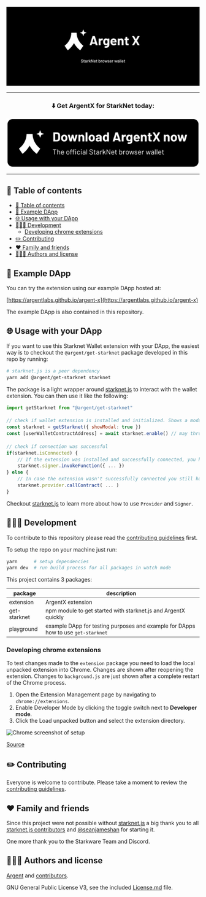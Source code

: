 <!-- logo -->
<p align="center">
  <img src="assets/readme-header.png">
</p>

---

<!-- tag line -->
<h3 align='center'>⬇️ Get <b>ArgentX</b> for StarkNet today:</h3>

<p align="center">
  <a href="https://developer.chrome.com/docs/extensions/mv3/getstarted/#manifest">
    <img src="packages/get-starknet/src/button-download.svg">
  </a>
</p>


---

## 🌈 Table of contents

- [🌈 Table of contents](#-table-of-contents)
- [🧒 Example DApp](#-example-dapp)
- [🌐 Usage with your DApp](#-usage-with-your-dapp)
- [👩🏾‍💻 Development](#-development)
  - [Developing chrome extensions](#developing-chrome-extensions)
- [✏️ Contributing](#️-contributing)
- [❤️ Family and friends](#️-family-and-friends)
- [👨🏼‍🎨 Authors and license](#-authors-and-license)

## 🧒 Example DApp

You can try the extension using our example DApp hosted at:

[https://argentlabs.github.io/argent-x](https://argentlabs.github.io/argent-x)

The example DApp is also contained in this repository.

## 🌐 Usage with your DApp

If you want to use this Starknet Wallet extension with your DApp, the easiest way is to checkout the `@argent/get-starknet` package developed in this repo by running:

```bash
# starknet.js is a peer dependency
yarn add @argent/get-starknet starknet
```

The package is a light wrapper around [starknet.js](https://github.com/seanjameshan/starknet.js) to interact with the wallet extension. You can then use it like the following:

```javascript
import getStarknet from "@argent/get-starknet"

// check if wallet extension is installed and initialized. Shows a modal prompting the user to download ArgentX otherwise.
const starknet = getStarknet({ showModal: true })
const [userWalletContractAddress] = await starknet.enable() // may throws when no extension is detected

// check if connection was successful
if(starknet.isConnected) {
    // If the extension was installed and successfully connected, you have access to a starknet.js Signer object to do all kind of requests through the users wallet contract.
    starknet.signer.invokeFunction({ ... })
} else {
    // In case the extension wasn't successfully connected you still have access to a starknet.js Provider to read starknet states and sent anonymous transactions
    starknet.provider.callContract( ... )
}
```

Checkout [starknet.js](https://github.com/seanjameshan/starknet.js) to learn more about how to use `Provider` and `Signer`.

## 👩🏾‍💻 Development

To contribute to this repository please read the [contributing guidelines](Contributing.md) first.

To setup the repo on your machine just run:

```bash
yarn      # setup dependencies
yarn dev  # run build process for all packages in watch mode
```

This project contains 3 packages:


| package      | description                                                                       |
| ------------ | --------------------------------------------------------------------------------- |
| extension    | ArgentX extension                                                                 |
| get-starknet | npm module to get started with starknet.js and ArgentX quickly                    |
| playground   | example DApp for testing purposes and example for DApps how to use `get-starknet` |

### Developing chrome extensions

To test changes made to the `extension` package you need to load the local unpacked extension into Chrome. Changes are shown after reopening the extension. Changes to `background.js` are just shown after a complete restart of the Chrome process.

1. Open the Extension Management page by navigating to `chrome://extensions`.
2. Enable Developer Mode by clicking the toggle switch next to **Developer mode**.
3. Click the Load unpacked button and select the extension directory.

![Chrome screenshot of setup](https://wd.imgix.net/image/BhuKGJaIeLNPW9ehns59NfwqKxF2/vOu7iPbaapkALed96rzN.png?auto=format)

[Source](https://developer.chrome.com/docs/extensions/mv3/getstarted/#manifest)

## ✏️ Contributing

Everyone is welcome to contribute. Please take a moment to review the [contributing guidelines](Contributing.md).

## ❤️ Family and friends

Since this project were not possible without [starknet.js](https://github.com/seanjameshan/starknet.js) a big thank you to all [starknet.js contributors](https://github.com/seanjameshan/starknet.js/graphs/contributors) and [@seanjameshan](https://github.com/seanjameshan) for starting it. 

One more thank you to the Starkware Team and Discord.

## 👨🏼‍🎨 Authors and license

[Argent](https://github.com/argentlabs) and [contributors](https://github.com/argentlabs/argent-x/graphs/contributors).

GNU General Public License V3, see the included [License.md](License.md) file.

